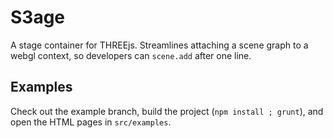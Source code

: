 # S3age

A stage container for THREEjs. Streamlines attaching a scene graph to a webgl context, so developers can `scene.add` after one line.

## Examples

Check out the example branch, build the project (`npm install ; grunt`), and open the HTML pages in `src/examples`.
